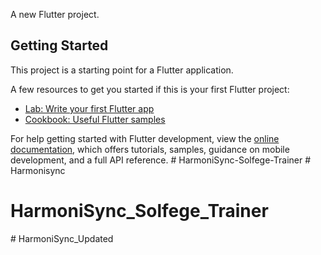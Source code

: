 A new Flutter project.

## Getting Started

This project is a starting point for a Flutter application.

A few resources to get you started if this is your first Flutter project:

- [Lab: Write your first Flutter app](https://docs.flutter.dev/get-started/codelab)
- [Cookbook: Useful Flutter samples](https://docs.flutter.dev/cookbook)

For help getting started with Flutter development, view the
[online documentation](https://docs.flutter.dev/), which offers tutorials,
samples, guidance on mobile development, and a full API reference.
#   H a r m o n i S y n c - S o l f e g e - T r a i n e r 
 
 # Harmonisync
# HarmoniSync_Solfege_Trainer
#   H a r m o n i S y n c _ U p d a t e d  
 
